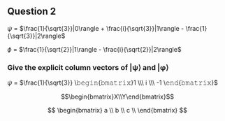 ## Question 2
$\psi$ = $\frac{1}{\sqrt{3}}|0\rangle + \frac{i}{\sqrt{3}}|1\rangle - \frac{1}{\sqrt{3}}|2\rangle$

$\phi$ = $\frac{1}{\sqrt{2}}|1\rangle - \frac{i}{\sqrt{2}}|2\rangle$

### Give the explicit column vectors of |ψ⟩ and |φ⟩
$\psi$  = 
$\frac{1}{\sqrt{3}} \𝚋𝚎𝚐𝚒𝚗{𝚋𝚖𝚊𝚝𝚛𝚒𝚡}1 \\\ i \\\ -1 \𝚎𝚗𝚍{𝚋𝚖𝚊𝚝𝚛𝚒𝚡}$

```math
\begin{bmatrix}X\\Y\end{bmatrix}
``` 

$$  \begin{bmatrix}
a \\
b \\
c \\
\end{bmatrix} $$ 